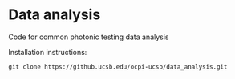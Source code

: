 # Data analysis

Code for common photonic testing data analysis

Installation instructions:

```git clone https://github.ucsb.edu/ocpi-ucsb/data_analysis.git```



